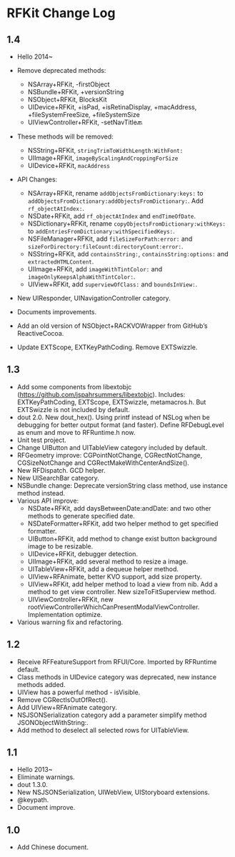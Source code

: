 RFKit Change Log
================

1.4
-----
* Hello 2014~
* Remove deprecated methods:
  - NSArray+RFKit, -firstObject
  - NSBundle+RFKit, +versionString
  - NSObject+RFKit, BlocksKit
  - UIDevice+RFKit, +isPad, +isRetinaDisplay, +macAddress, +fileSystemFreeSize, +fileSystemSize
  - UIViewController+RFKit, -setNavTitle:back:
  
* These methods will be removed:
  - NSString+RFKit, `stringTrimToWidthLength:WithFont:`
  - UIImage+RFKit, `imageByScalingAndCroppingForSize`
  - UIDevice+RFKit, `macAddress`

* API Changes:
  - NSArray+RFKit, rename `addObjectsFromDictionary:keys:` to `addObjectsFromDictionary:addObjectsFromDictionary:`. Add `rf_objectAtIndex:`.
  - NSDate+RFKit, add `rf_objectAtIndex` and `endTimeOfDate`.
  - NSDictionary+RFKit, rename `copyObjectsFromDictionary:withKeys:` to `addEntriesFromDictionary:withSpecifiedKeys:`.
  - NSFileManager+RFKit, add `fileSizeForPath:error:` and `sizeForDirectory:fileCount:directoryCount:error:`.
  - NSString+RFKit, add `containsString:`, `containsString:options:` and `extractedHTMLContent`.
  - UIImage+RFKit, add `imageWithTintColor:` and `imageOnlyKeepsAlphaWithTintColor:`.
  - UIView+RFKit, add `superviewOfClass:` and `boundsInView:`.
  
* New UIResponder, UINavigationController category.  
* Documents improvements.
* Add an old version of NSObject+RACKVOWrapper from GitHub’s ReactiveCocoa.
* Update EXTScope, EXTKeyPathCoding. Remove EXTSwizzle.

1.3
-----
* Add some components from libextobjc (https://github.com/jspahrsummers/libextobjc). Includes: EXTKeyPathCoding, EXTScope, EXTSwizzle, metamacros.h. But EXTSwizzle is not included by default.
* dout 2.0. New dout_hex(). Using printf instead of NSLog when be debugging for better output format (and faster). Define RFDebugLevel as enum and move to RFRuntime.h now.
* Unit test project.
* Change UIButton and UITableView category included by default.
* RFGeometry improve: CGPointNotChange, CGRectNotChange, CGSizeNotChange and CGRectMakeWithCenterAndSize().
* New RFDispatch. GCD helper.
* New UISearchBar category.
* NSBundle change: Deprecate versionString class method, use instance method instead.
* Various API improve:
  - NSDate+RFKit, add daysBetweenDate:andDate: and two other methods to generate specified date.
  - NSDateFormatter+RFKit, add two helper method to get specified formatter.
  - UIButton+RFKit, add method to change exist button background image to be resizable.
  - UIDevice+RFKit, debugger detection.
  - UIImage+RFKit, add several method to resize a image.
  - UITableView+RFKit, add a dequeue helper method.
  - UIView+RFAnimate, better KVO support, add size property.
  - UIView+RFKit, add helper method to load a view from nib. Add a method to get view controller. New sizeToFitSuperview method.
  - UIViewController+RFKit, new rootViewControllerWhichCanPresentModalViewController. Implementation optimize.
* Various warning fix and refactoring.

1.2
-----
* Receive RFFeatureSupport from RFUI/Core. Imported by RFRuntime default.
* Class methods in UIDevice category was deprecated, new instance methods added.
* UIView has a powerful method - isVisible.
* Remove CGRectIsOutOfRect().
* Add UIView+RFAnimate category.
* NSJSONSerialization category add a parameter simplify method
 JSONObjectWithString:.
* Add method to deselect all selected rows for UITableView.

1.1
-----
* Hello 2013~
* Eliminate warnings.
* dout 1.3.0.
* New NSJSONSerialization, UIWebView, UIStoryboard extensions.
* @keypath.
* Document improve.

1.0
-----
* Add Chinese document.